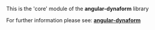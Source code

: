 This is the 'core' module of the **angular-dynaform** library

For further information please see:
[**angular-dynaform**](https://github.com/gms1/angular-dynaform/)
